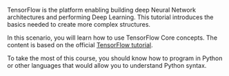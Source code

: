 TensorFlow is the platform enabling building deep Neural Network architectures and performing Deep Learning. This tutorial introduces the basics needed to create more complex structures.

In this scenario, you will learn how to use TensorFlow Core concepts. The content is based on the official [TensorFlow tutorial](https://www.tensorflow.org/get_started/get_started).

To take the most of this course, you should know how to program in Python or other languages that would allow you to understand Python syntax.
